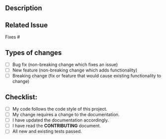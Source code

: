 <!--- Provide a general summary of your changes in the Title above -->

## Description

<!--- Describe your changes in detail -->

## Related Issue

<!--- This project only accepts pull requests related to open issues
      If suggesting a new feature or change, please discuss it in an issue first
      If fixing a bug, there should be an issue describing it with steps to reproduce -->
<!--
      * Automatically closes linked issue when PR is merged.
      Usage: `Fixes #<issue number>`, or `Fixes (paste link of issue)`.
-->

Fixes #

## Types of changes

<!--- What types of changes does your code introduce? Put an `x` in all the boxes that apply: -->

- [ ] Bug fix (non-breaking change which fixes an issue)
- [ ] New feature (non-breaking change which adds functionality)
- [ ] Breaking change (fix or feature that would cause existing functionality to change)

## Checklist:

<!--- Go over all the following points, and put an `x` in all the boxes that apply. -->

- [ ] My code follows the code style of this project.
- [ ] My change requires a change to the documentation.
- [ ] I have updated the documentation accordingly.
- [ ] I have read the **CONTRIBUTING** document.
- [ ] All new and existing tests passed.
